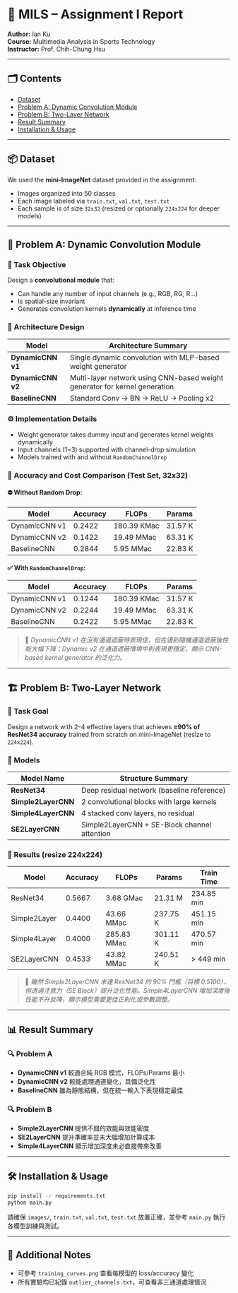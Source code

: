 
# 🧠 MILS – Assignment I Report  
**Author:** Ian Ku  
**Course:** Multimedia Analysis in Sports Technology  
**Instructor:** Prof. Chih-Chung Hsu  

---

## 🗂️ Contents
- [Dataset](#dataset)
- [Problem A: Dynamic Convolution Module](#problem-a-dynamic-convolution-module)
- [Problem B: Two-Layer Network](#problem-b-two-layer-network)
- [Result Summary](#result-summary)
- [Installation & Usage](#installation--usage)

---

## 📦 Dataset

We used the **mini-ImageNet** dataset provided in the assignment:
- Images organized into 50 classes
- Each image labeled via `train.txt`, `val.txt`, `test.txt`
- Each sample is of size `32x32` (resized or optionally `224x224` for deeper models)

---

## 🧩 Problem A: Dynamic Convolution Module

### 🔧 Task Objective
Design a **convolutional module** that:
- Can handle any number of input channels (e.g., RGB, RG, R...)
- Is spatial-size invariant
- Generates convolution kernels **dynamically** at inference time

### 📐 Architecture Design

| Model | Architecture Summary |
|-------|-----------------------|
| **DynamicCNN v1** | Single dynamic convolution with MLP-based weight generator |
| **DynamicCNN v2** | Multi-layer network using CNN-based weight generator for kernel generation |
| **BaselineCNN** | Standard Conv → BN → ReLU → Pooling x2 |

### ⚙️ Implementation Details

- Weight generator takes dummy input and generates kernel weights dynamically
- Input channels (1~3) supported with channel-drop simulation
- Models trained with and without `RandomChannelDrop`

### 🎯 Accuracy and Cost Comparison (Test Set, 32x32)

#### ⛔ Without Random Drop:

| Model         | Accuracy | FLOPs        | Params     |
|---------------|----------|--------------|------------|
| DynamicCNN v1 | 0.2422   | 180.39 KMac  | 31.57 K    |
| DynamicCNN v2 | 0.1422   | 19.49 MMac   | 63.31 K    |
| BaselineCNN   | 0.2844   | 5.95 MMac    | 22.83 K    |

#### ✅ With `RandomChannelDrop`:

| Model         | Accuracy | FLOPs        | Params     |
|---------------|----------|--------------|------------|
| DynamicCNN v1 | 0.1244   | 180.39 KMac  | 31.57 K    |
| DynamicCNN v2 | 0.2244   | 19.49 MMac   | 63.31 K    |
| BaselineCNN   | 0.2422   | 5.95 MMac    | 22.83 K    |

> 💬 *DynamicCNN v1 在沒有通道遮蔽時表現佳，但在遇到隨機通道遮蔽後性能大幅下降；Dynamic v2 在通道遮蔽情境中則表現更穩定，顯示 CNN-based kernel generator 的泛化力。*

---

## 🏗️ Problem B: Two-Layer Network

### 🎯 Task Goal

Design a network with 2–4 effective layers that achieves **≥90% of ResNet34 accuracy** trained from scratch on mini-ImageNet (resize to `224x224`).

### 📐 Models

| Model Name       | Structure Summary |
|------------------|-------------------|
| **ResNet34**     | Deep residual network (baseline reference) |
| **Simple2LayerCNN** | 2 convolutional blocks with large kernels |
| **Simple4LayerCNN** | 4 stacked conv layers, no residual |
| **SE2LayerCNN**  | Simple2LayerCNN + SE-Block channel attention |

### 🧪 Results (resize 224x224)

| Model         | Accuracy | FLOPs     | Params    | Train Time |
|---------------|----------|-----------|-----------|------------|
| ResNet34      | 0.5667   | 3.68 GMac | 21.31 M   | 234.85 min |
| Simple2Layer  | 0.4400   | 43.66 MMac| 237.75 K  | 451.15 min |
| Simple4Layer  | 0.4000   | 285.83 MMac | 301.11 K| 470.57 min |
| SE2LayerCNN   | 0.4533   | 43.82 MMac| 240.51 K  | > 449 min  |

> 💬 *雖然 Simple2LayerCNN 未達 ResNet34 的 90% 門檻（目標 0.5100），但透過注意力（SE Block）提升泛化性能。Simple4LayerCNN 增加深度後性能不升反降，顯示模型需要更佳正則化或參數調整。*

---

## 📊 Result Summary

### 🔍 Problem A

- **DynamicCNN v1** 較適合純 RGB 模式，FLOPs/Params 最小
- **DynamicCNN v2** 較能處理通道變化，具備泛化性
- **BaselineCNN** 雖為靜態結構，但在統一輸入下表現穩定最佳

### 🔍 Problem B

- **Simple2LayerCNN** 提供不錯的效能與效能密度
- **SE2LayerCNN** 提升準確率並未大幅增加計算成本
- **Simple4LayerCNN** 顯示增加深度未必直接帶來改善

---

## 🛠 Installation & Usage

```bash
pip install -r requirements.txt
python main.py
```

請確保 `images/`, `train.txt`, `val.txt`, `test.txt` 放置正確，並參考 `main.py` 執行各模型訓練與測試。

---

## 📁 Additional Notes

- 可參考 `training_curves.png` 查看每模型的 loss/accuracy 變化
- 所有實驗均已紀錄 `outlier_channels.txt`，可查看非三通道處理情況
